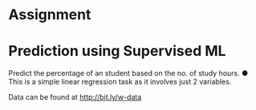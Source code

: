 # Assignment

# Prediction using Supervised ML

Predict the percentage of an student based on the no. of study hours.
● This is a simple linear regression task as it involves just 2 variables.

Data can be found at http://bit.ly/w-data
